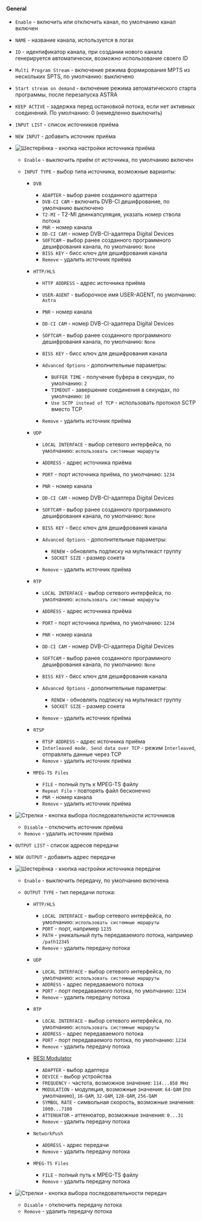 #### General

- `Enable` - включить или отключить канал, по умолчанию канал включен

- `NAME` - название канала, используется в логах

- `ID` - идентификатор канала, при создании нового канала генерируется автоматически, возможно использование своего ID

- `Multi Program Stream` - включение режима формирования MPTS из нескольких SPTS, по умолчанию: выключено

- `Start stream on demand` - включение режима автоматического старта программы, после перезапуска ASTRA

- `KEEP ACTIVE` - задержка перед остановкой потока, если нет активных соединений. По умолчанию: 0 (немедленно выключить)

- `INPUT LIST` - список источников приёма

- `NEW INPUT` - добавить источник приёма

- ![Шестерёнка](http://i12.pixs.ru/storage/5/0/5/shesterenk_2358084_27824505.png) - кнопка настройки источника приёма

  - `Enable` - выключить приём от источника, по умолчанию включен
  - `INPUT TYPE` - выбор типа источника, возможные варианты:
      
    - `DVB`
      - `ADAPTER` - выбор ранее созданного адаптера
      - `DVB-CI CAM` - включить DVB-CI дешифрование, по умолчанию выключено
      - `T2-MI` - T2-MI деинкапсуляция, указать номер ствола потока
      - `PNR` - номер канала
      - `DD-CI CAM` - номер DVB-CI-адаптера Digital Devices
      - `SOFTCAM` - выбор ранее созданного программного дешифрования канала, по умолчанию: `None`
      - `BISS KEY` - бисс ключ для дешифрования канала
      - `Remove` - удалить источник приёма
      
    - `HTTP/HLS`
      - `HTTP ADDRESS` - адрес источника приёма
      - `USER-AGENT` - выборочное имя USER-AGENT, по умолчанию: `Astra`
      - `PNR` - номер канала
      - `DD-CI CAM` - номер DVB-CI-адаптера Digital Devices
      - `SOFTCAM` - выбор ранее созданного программного дешифрования канала, по умолчанию: `None`
      - `BISS KEY` - бисс ключ для дешифрования канала
      - `Advanced Options` - дополнительные параметры:
      
        - `BUFFER TIME` - получение буфера в секундах, по умолчанию: `2`
        - `TIMEOUT` - завершение соединения в секундах, по умолчанию: `10`
        - `Use SCTP instead of TCP` - использовать протокол SCTP вместо TCP
      
      - `Remove` - удалить источник приёма
      
    - `UDP`
      - `LOCAL INTERFACE` - выбор сетевого интерфейса, по умолчанию: `использовать системные маршруты`
      - `ADDRESS` - адрес источника приёма
      - `PORT` - порт источника приёма, по умолчанию: `1234`
      - `PNR` - номер канала
      - `DD-CI CAM` - номер DVB-CI-адаптера Digital Devices
      - `SOFTCAM` - выбор ранее созданного программного дешифрования канала, по умолчанию: `None`
      - `BISS KEY` - бисс ключ для дешифрования канала
      - `Advanced Options` - дополнительные параметры:
      
        - `RENEW` - обновлять подписку на мультикаст группу
        - `SOCKET SIZE` - размер сокета
        
      - `Remove` - удалить источник приёма
      
    - `RTP`
      - `LOCAL INTERFACE` - выбор сетевого интерфейса, по умолчанию: `использовать системные маршруты`
      - `ADDRESS` - адрес источника приёма
      - `PORT` - порт источника приёма, по умолчанию: `1234`
      - `PNR` - номер канала
      - `DD-CI CAM` - номер DVB-CI-адаптера Digital Devices
      - `SOFTCAM` - выбор ранее созданного программного дешифрования канала, по умолчанию: `None`
      - `BISS KEY` - бисс ключ для дешифрования канала
      - `Advanced Options` - дополнительные параметры:
      
        - `RENEW` - обновлять подписку на мультикаст группу
        - `SOCKET SIZE` - размер сокета
        
      - `Remove` - удалить источник приёма
      
    - `RTSP`
      - `RTSP ADDRESS` - адрес источника приёма
      - `Interleaved mode. Send data over TCP` - режим `Interleaved`, отправлять данные через TCP
      - `Remove` - удалить источник приёма
      
    - `MPEG-TS Files`
      - `FILE` - полный путь к MPEG-TS файлу
      - `Repeat File` - повторять файл бесконечно
      - `PNR` - номер канала
      - `Remove` - удалить источник приёма
      
- ![Стрелки](http://i12.pixs.ru/storage/6/0/6/strelkipng_7274378_27824606.png) - кнопка выбора последовательности источников

  - `Disable` - отключить источник приёма
  - `Remove` - удалить источник приёма

- `OUTPUT LIST` - список адресов передачи

- `NEW OUTPUT` - добавить адрес передачи 

- ![Шестерёнка](http://i12.pixs.ru/storage/5/0/5/shesterenk_2358084_27824505.png) - кнопка настройки источника передачи

  - `Enable` - выключить передачу, по умолчанию включена
  - `OUTPUT TYPE` - тип передачи потока:
    
    - `HTTP/HLS`
      - `LOCAL INTERFACE` - выбор сетевого интерфейса, по умолчанию: `использовать системные маршруты`
      - `PORT` - порт, например `1235`
      - `PATH` - уникальный путь передаваемого потока, например `/path12345`
      - `Remove` - удалить передачу потока
    
    - `UDP`
      - `LOCAL INTERFACE` - выбор сетевого интерфейса, по умолчанию: `использовать системные маршруты`
      - `ADDRESS` - адрес передаваемого потока
      - `PORT` - порт передаваемого потока, по умолчанию: `1234`
      - `Remove` - удалить передачу потока
      
    - `RTP`
      - `LOCAL INTERFACE` - выбор сетевого интерфейса, по умолчанию: `использовать системные маршруты`
      - `ADDRESS` - адрес передаваемого потока
      - `PORT` - порт передаваемого потока, по умолчанию: `1234`
      - `Remove` - удалить передачу потока
      
    - [RESI Modulator](https://cesbo.com/ru/digitaldevices/fsm8-modulator/)
      - `ADAPTER` - выбор адаптера
      - `DEVICE` - выбор устройства
      - `FREQUENCY` - частота, возможное значение: `114...858 MHz`
      - `MODULATION` - модуляция, возможные значения: `64-QAM` (по умолчанию), `16-QAM`, `32-QAM`, `128-QAM`, `256-QAM`
      - `SYMBOL RATE` - символьная скорость, возможные значения: `1000...7100`
      - `ATTENUATOR` - аттенюатор, возможные значения: `0...31`
      - `Remove` - удалить передачу потока
      
    - `NetworkPush`
      - `ADDRESS` - адрес передачи
      - `Remove` - удалить передачу потока
      
    - `MPEG-TS Files`
      - `FILE` - полный путь к MPEG-TS файлу
      - `Remove` - удалить передачу потока
      
- ![Стрелки](http://i12.pixs.ru/storage/6/0/6/strelkipng_7274378_27824606.png) - кнопка выбора последовательности передач  
  - `Disable` - отключить передачу потока
  - `Remove` - удалить передачу потока
